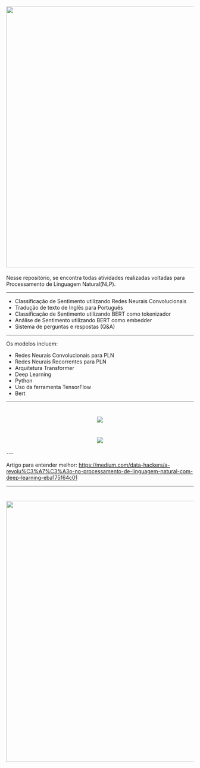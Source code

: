 <h1 align="center">
<img src="https://github.com/keziacamposcs/NLP/blob/main/Apresenta%C3%A7%C3%A3o/apresentacao1.png" width="700"> 
</h1>


Nesse repositório, se encontra todas atividades realizadas voltadas para Processamento de Linguagem Natural(NLP).


---
* Classificação de Sentimento utilizando Redes Neurais Convolucionais
* Tradução de texto de Inglês para Português
* Classificação de Sentimento utilizando BERT como tokenizador
* Análise de Sentimento utilizando BERT como embedder
* Sistema de perguntas e respostas (Q&A)


---
Os modelos incluem:
* Redes Neurais Convolucionais para PLN
* Redes Neurais Recorrentes para PLN
* Arquitetura Transformer
* Deep Learning
* Python
* Uso da ferramenta TensorFlow
* Bert

---
<h1 align="center">
<img src="https://github.com/keziacamposcs/PLN_ProcessamentoDeLingNatural/blob/main/Apresenta%C3%A7%C3%A3o/bert.png"> 
</h1>

<h1 align="center">
<img src="https://github.com/keziacamposcs/NLP/blob/main/Apresenta%C3%A7%C3%A3o/tokeniza%C3%A7%C3%A3o_embedding.png"> 
</h1>
---

Artigo para entender melhor: https://medium.com/data-hackers/a-revolu%C3%A7%C3%A3o-no-processamento-de-linguagem-natural-com-deep-learning-eba175f64c01

---

<h1 align="center">
<img src="https://github.com/keziacamposcs/NLP/blob/main/Apresenta%C3%A7%C3%A3o/transformer.png" width="700"> 
</h1>

